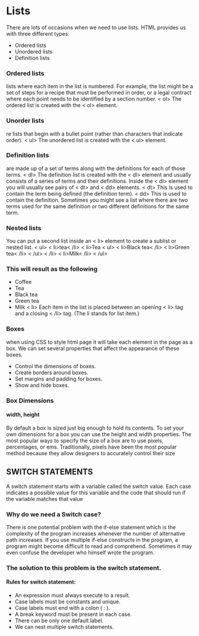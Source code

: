 # Lists
There are lots of occasions when we need to use lists. HTML provides us with three different types:
*	Ordered lists
*	Unordered lists
*	Definition lists
 
 ### Ordered lists
lists where each item in the list is numbered. For example, the list might be a set of steps for a recipe that must be performed in order, or a legal contract where each point needs to be identified by a section number.
< ol> The ordered list is created with the < ol> element.

###  Unorder lists
re lists that begin with a bullet point (rather than characters that indicate order).
< ul> The unordered list is created with the < ul> element.

### Definition lists
are made up of a set of terms along with the definitions for each of those terms.
< dl> The definition list is created with the < dl> element and usually consists of a series of terms and their definitions. Inside the < dl> element you will usually see pairs of < dt> and < dd> elements.
< dt> This is used to contain the term being defined (the definition term).
< dd> This is used to contain the definition. Sometimes you might see a list where there are two terms used for the same definition or two different definitions for the same term.

### Nested lists 
You can put a second list inside an < li> element to create a sublist or nested list.
< ul>
< li>tea< /li>
< li>Tea
< ul>
   < li>Black tea< /li>
  < li>Green tea< /li>
< /ul>
< /li>
< li>Milk< /li>
< /ul>

### This will result as the following
*	Coffee
*	Tea
*	Black tea
*	Green tea
*	Milk
< li> Each item in the list is placed between an opening < li> tag and a closing < /li> tag. (The li stands for list item.)
### Boxes
when using CSS to style html page it will take each element in the page as a box.
We can set several properties that affect the appearance of these boxes.
*	Control the dimensions of boxes.
*	Create borders around boxes.
*	Set margins and padding for boxes.
*	Show and hide boxes.
### Box Dimensions
#### width, height
By default a box is sized just big enough to hold its contents. To set your own dimensions for a box you can use the height and width properties.
The most popular ways to specify the size of a box are to use pixels, percentages, or ems. Traditionally, pixels have been the most popular method because they allow designers to accurately control their size
## SWITCH STATEMENTS
A switch statement starts with a variable called the switch value. Each case indicates a possible value for this variable and the code that should run if the variable matches that value
    
  ### Why do we need a Switch case?
  There is one potential problem with the if-else statement which is the complexity of the program increases whenever the number of alternative path increases. If you use multiple if-else constructs in the program, a program might become difficult to read and comprehend. Sometimes it may even confuse the developer who himself wrote the program.
  ### The solution to this problem is the switch statement.
  #### Rules for switch statement:
  *	An expression must always execute to a result.
*	Case labels must be constants and unique.
*	Case labels must end with a colon ( : ).
*	A break keyword must be present in each case.
*	There can be only one default label.
*	We can nest multiple switch statements.


